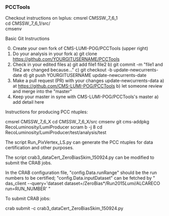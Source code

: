 ### PCCTools
Checkout instructions on lxplus:
cmsrel CMSSW_7_6_1  
cd CMSSW_7_6_1/src/  
cmsenv  


Basic Git Instructions

0. Create your own fork of CMS-LUMI-POG/PCCTools (upper right)
1. Do your analysis in your fork
  a) git clone https://github.com/YOURGITUSERNAME/PCCTools
2. Check in your edited files
  a) git add file1 file2 
  b) git commit -m "file1 and file2 are changed because..."
  c) git checkout -b update-newcurrents-date
  d) git push YOURGITUSERNAME update-newcurrents-date
3. Make a pull request (PR) with your changes update-newcurrents-data 
  a) at https://github.com/CMS-LUMI-POG/PCCTools
  b) let someone review and merge into the "master"
4. Keep your master in syne with CMS-LUMI-POG/PCCTools's master
  a) add detail here


Instructions for producing PCC ntuples:

cmsrel CMSSW_7_6_X
cd CMSSW_7_6_X/src
cmsenv
git cms-addpkg RecoLuminosity/LumiProducer
scram b -j 8
cd RecoLuminosity/LumiProducer/test/analysis/test

The script Run_PixVertex_LS.py can generate the PCC ntuples for data certification and other purposes.

The script crab3_dataCert_ZeroBiasSkim_150924.py can be modified to submit the CRAB jobs.

In the CRAB configuration file, "config.Data.runRange" should be the run numbers to be certified; "config.Data.inputDataset" can be fetched by " das_client --query='dataset dataset=/ZeroBias*/Run2015*Lumi*/ALCARECO run=RUN_NUMBER' " 


To submit CRAB jobs:

crab submit -c crab3_dataCert_ZeroBiasSkim_150924.py

